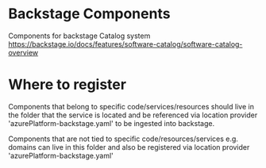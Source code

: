 # Backstage Components
Components for backstage Catalog system https://backstage.io/docs/features/software-catalog/software-catalog-overview

# Where to register
Components that belong to specific code/services/resources should live in the folder that the service is located and be referenced via location provider 'azurePlatform-backstage.yaml' to be ingested into backstage.

Components that are not tied to specific code/resources/services e.g. domains can live in this folder and also be registered via location provider  'azurePlatform-backstage.yaml'
